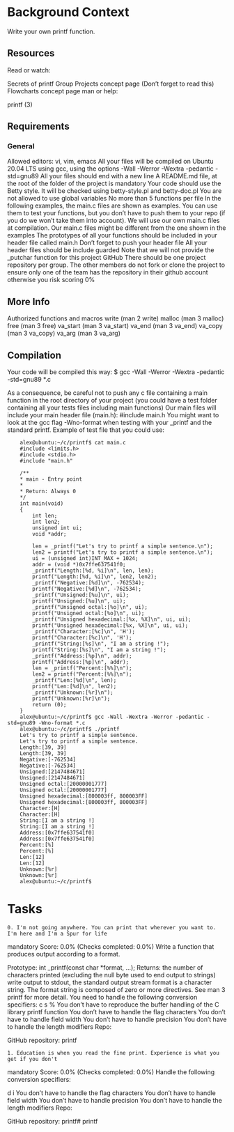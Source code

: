 # Background Context
Write your own printf function.

## Resources
Read or watch:

Secrets of printf
Group Projects concept page (Don’t forget to read this)
Flowcharts concept page
man or help:

printf (3)

## Requirements
### General
Allowed editors: vi, vim, emacs
All your files will be compiled on Ubuntu 20.04 LTS using gcc, using the options -Wall -Werror -Wextra -pedantic -std=gnu89
All your files should end with a new line
A README.md file, at the root of the folder of the project is mandatory
Your code should use the Betty style. It will be checked using betty-style.pl and betty-doc.pl
You are not allowed to use global variables
No more than 5 functions per file
In the following examples, the main.c files are shown as examples. You can use them to test your functions, but you don’t have to push them to your repo (if you do we won’t take them into account). We will use our own main.c files at compilation. Our main.c files might be different from the one shown in the examples
The prototypes of all your functions should be included in your header file called main.h
Don’t forget to push your header file
All your header files should be include guarded
Note that we will not provide the _putchar function for this project
GitHub
There should be one project repository per group. The other members do not fork or clone the project to ensure only one of the team has the repository in their github account otherwise you risk scoring 0%

## More Info
Authorized functions and macros
write (man 2 write)
malloc (man 3 malloc)
free (man 3 free)
va_start (man 3 va_start)
va_end (man 3 va_end)
va_copy (man 3 va_copy)
va_arg (man 3 va_arg)
## Compilation
Your code will be compiled this way:
$ gcc -Wall -Werror -Wextra -pedantic -std=gnu89 *.c

As a consequence, be careful not to push any c file containing a main function in the root directory of your project (you could have a test folder containing all your tests files including main functions)
Our main files will include your main header file (main.h): #include main.h
You might want to look at the gcc flag -Wno-format when testing with your _printf and the standard printf. Example of test file that you could use:

        alex@ubuntu:~/c/printf$ cat main.c 
        #include <limits.h>
        #include <stdio.h>
        #include "main.h"

        /**
        * main - Entry point
        *
        * Return: Always 0
        */
        int main(void)
        {
            int len;
            int len2;
            unsigned int ui;
            void *addr;

            len = _printf("Let's try to printf a simple sentence.\n");
            len2 = printf("Let's try to printf a simple sentence.\n");
            ui = (unsigned int)INT_MAX + 1024;
            addr = (void *)0x7ffe637541f0;
            _printf("Length:[%d, %i]\n", len, len);
            printf("Length:[%d, %i]\n", len2, len2);
            _printf("Negative:[%d]\n", -762534);
            printf("Negative:[%d]\n", -762534);
            _printf("Unsigned:[%u]\n", ui);
            printf("Unsigned:[%u]\n", ui);
            _printf("Unsigned octal:[%o]\n", ui);
            printf("Unsigned octal:[%o]\n", ui);
            _printf("Unsigned hexadecimal:[%x, %X]\n", ui, ui);
            printf("Unsigned hexadecimal:[%x, %X]\n", ui, ui);
            _printf("Character:[%c]\n", 'H');
            printf("Character:[%c]\n", 'H');
            _printf("String:[%s]\n", "I am a string !");
            printf("String:[%s]\n", "I am a string !");
            _printf("Address:[%p]\n", addr);
            printf("Address:[%p]\n", addr);
            len = _printf("Percent:[%%]\n");
            len2 = printf("Percent:[%%]\n");
            _printf("Len:[%d]\n", len);
            printf("Len:[%d]\n", len2);
            _printf("Unknown:[%r]\n");
            printf("Unknown:[%r]\n");
            return (0);
        }
        alex@ubuntu:~/c/printf$ gcc -Wall -Wextra -Werror -pedantic -std=gnu89 -Wno-format *.c
        alex@ubuntu:~/c/printf$ ./printf
        Let's try to printf a simple sentence.
        Let's try to printf a simple sentence.
        Length:[39, 39]
        Length:[39, 39]
        Negative:[-762534]
        Negative:[-762534]
        Unsigned:[2147484671]
        Unsigned:[2147484671]
        Unsigned octal:[20000001777]
        Unsigned octal:[20000001777]
        Unsigned hexadecimal:[800003ff, 800003FF]
        Unsigned hexadecimal:[800003ff, 800003FF]
        Character:[H]
        Character:[H]
        String:[I am a string !]
        String:[I am a string !]
        Address:[0x7ffe637541f0]
        Address:[0x7ffe637541f0]
        Percent:[%]
        Percent:[%]
        Len:[12]
        Len:[12]
        Unknown:[%r]
        Unknown:[%r]
        alex@ubuntu:~/c/printf$

# Tasks
    0. I'm not going anywhere. You can print that wherever you want to. I'm here and I'm a Spur for life
mandatory
Score: 0.0% (Checks completed: 0.0%)
Write a function that produces output according to a format.

Prototype: int _printf(const char *format, ...);
Returns: the number of characters printed (excluding the null byte used to end output to strings)
write output to stdout, the standard output stream
format is a character string. The format string is composed of zero or more directives. See man 3 printf for more detail. You need to handle the following conversion specifiers:
c
s
%
You don’t have to reproduce the buffer handling of the C library printf function
You don’t have to handle the flag characters
You don’t have to handle field width
You don’t have to handle precision
You don’t have to handle the length modifiers
Repo:

GitHub repository: printf

    1. Education is when you read the fine print. Experience is what you get if you don't
mandatory
Score: 0.0% (Checks completed: 0.0%)
Handle the following conversion specifiers:

d
i
You don’t have to handle the flag characters
You don’t have to handle field width
You don’t have to handle precision
You don’t have to handle the length modifiers
Repo:

GitHub repository: printf# printf
